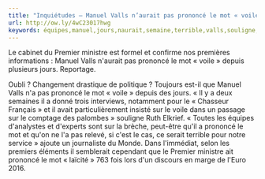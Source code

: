 ```yaml
---
title: "Inquiétudes – Manuel Valls n’aurait pas prononcé le mot « voile » depuis une semaine"
url: http://ow.ly/4wC23017hwg
keywords: équipes,manuel,jours,naurait,semaine,terrible,valls,souligne,prononcé,éléments,inquiétudes,ministre,voile
---
```

Le cabinet du Premier ministre est formel et confirme nos premières informations : Manuel Valls n'aurait pas prononcé le mot « voile » depuis plusieurs jours. Reportage.

Oubli ? Changement drastique de politique ? Toujours est-il que Manuel Valls n'a pas prononcé le mot « voile » depuis des jours. « Il y a deux semaines il a donné trois interviews, notamment pour le « Chasseur Français » et il avait particulièrement insisté sur le voile dans un passage sur le comptage des palombes » souligne Ruth Elkrief. « Toutes les équipes d'analystes et d'experts sont sur la brèche, peut-être qu'il a prononcé le mot et qu'on ne l'a pas relevé, si c'est le cas, ce serait terrible pour notre service » ajoute un journaliste du Monde. Dans l'immédiat, selon les premiers éléments il semblerait cependant que le Premier ministre ait prononcé le mot « laïcité » 763 fois lors d'un discours en marge de l'Euro 2016.
